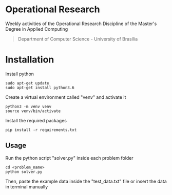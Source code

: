 # Operational Research

Weekly activities of the Operational Research Discipline of the Master's Degree in Applied Computing 

> Department of Computer Science - University of Brasília

# Installation

Install python
```
sudo apt-get update
sudo apt-get install python3.6
```

Create a virtual environment called "venv" and activate it
```
python3 -m venv venv
source venv/bin/activate
```

Install the required packages
```
pip install -r requirements.txt
```

## Usage 

Run the python script "solver.py" inside each problem folder
```
cd <problem_name>
python solver.py
```

Then, paste the example data inside the "test_data.txt" file or insert the data in terminal manually